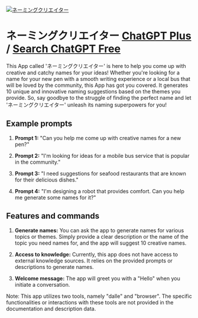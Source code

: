 
[![ネーミングクリエイター](https://files.oaiusercontent.com/file-zC515xGP0Eu3UB7Y5qEohAoC?se=2123-10-18T14%3A47%3A13Z&sp=r&sv=2021-08-06&sr=b&rscc=max-age%3D31536000%2C%20immutable&rscd=attachment%3B%20filename%3DDALL%25C2%25B7E%25202023-11-11%252023.30.42%2520-%2520A%2520conceptual%2520brand%2520icon%2520representing%2520the%2520theme%2520of%2520AI%2520and%2520technology.%2520The%2520design%2520should%2520be%2520sleek%2520and%2520modern%252C%2520incorporating%2520elements%2520like%2520a%2520stylized%2520bra.png&sig=mkim0mC3aodGVdbSyE6tqNAu4TAoH3PB63X%2BVO/soFU%3D)](https://chat.openai.com/g/g-Pcv6UPsuA-nemingukurieita)

# ネーミングクリエイター [ChatGPT Plus](https://chat.openai.com/g/g-Pcv6UPsuA-nemingukurieita) / [Search ChatGPT Free](https://gptcall.net/index.html#/?search=%E3%83%8D%E3%83%BC%E3%83%9F%E3%83%B3%E3%82%B0%E3%82%AF%E3%83%AA%E3%82%A8%E3%82%A4%E3%82%BF%E3%83%BC)

This App called 'ネーミングクリエイター' is here to help you come up with creative and catchy names for your ideas! Whether you're looking for a name for your new pen with a smooth writing experience or a local bus that will be loved by the community, this App has got you covered. It generates 10 unique and innovative naming suggestions based on the themes you provide. So, say goodbye to the struggle of finding the perfect name and let 'ネーミングクリエイター' unleash its naming superpowers for you!

## Example prompts

1. **Prompt 1:** "Can you help me come up with creative names for a new pen?"

2. **Prompt 2:** "I'm looking for ideas for a mobile bus service that is popular in the community."

3. **Prompt 3:** "I need suggestions for seafood restaurants that are known for their delicious dishes."

4. **Prompt 4:** "I'm designing a robot that provides comfort. Can you help me generate some names for it?"

## Features and commands

1. **Generate names:** You can ask the app to generate names for various topics or themes. Simply provide a clear description or the name of the topic you need names for, and the app will suggest 10 creative names.

2. **Access to knowledge:** Currently, this app does not have access to external knowledge sources. It relies on the provided prompts or descriptions to generate names.

3. **Welcome message:** The app will greet you with a "Hello" when you initiate a conversation.

Note: This app utilizes two tools, namely "dalle" and "browser". The specific functionalities or interactions with these tools are not provided in the documentation and description data.


